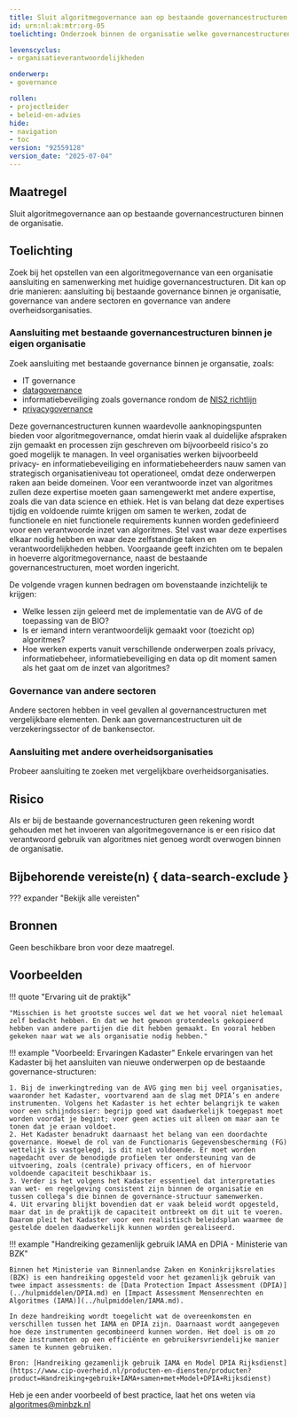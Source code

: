 ```yaml
---
title: Sluit algoritmegovernance aan op bestaande governancestructuren binnen de organisatie
id: urn:nl:ak:mtr:org-05
toelichting: Onderzoek binnen de organisatie welke governancestructuren er al zijn en hoe algoritmegovernance daarop kan aansluiten. Communicatie en samenwerking tussen organisatieonderdelen is doorlopend van groot belang.

levenscyclus:
- organisatieverantwoordelijkheden

onderwerp:
- governance

rollen:
- projectleider
- beleid-en-advies
hide:
- navigation
- toc
version: "92559128"
version_date: "2025-07-04"
---
```


<!-- tags -->

## Maatregel

Sluit algoritmegovernance aan op bestaande governancestructuren binnen de organisatie.

## Toelichting
Zoek bij het opstellen van een algoritmegovernance van een organisatie aansluiting en samenwerking met huidige governancestructuren. Dit kan op drie manieren: aansluiting bij bestaande governance binnen je organisatie, governance van andere sectoren en governance van andere overheidsorganisaties.

### Aansluiting met bestaande governancestructuren binnen je eigen organisatie
Zoek aansluiting met bestaande governance binnen je organsatie, zoals:

- IT governance
- [datagovernance](../../onderwerpen/data.md#goed-databeheer-datagovernance-en-datamanagement)
- informatiebeveiliging zoals governance rondom de [NIS2 richtlijn](https://www.digitaleoverheid.nl/overzicht-van-alle-onderwerpen/nis2-richtlijn/)
- [privacygovernance](https://www.cip-overheid.nl/producten-en-diensten/handleiding-borging-van-privacy-in-organisaties)

Deze governancestructuren kunnen waardevolle aanknopingspunten bieden voor algoritmegovernance, omdat hierin vaak al duidelijke afspraken zijn gemaakt en processen zijn geschreven om bijvoorbeeld risico's zo goed mogelijk te managen.
In veel organisaties werken bijvoorbeeld privacy- en informatiebeveiliging en informatiebeheerders nauw samen van strategisch organisatieniveau tot operationeel, omdat deze onderwerpen raken aan beide domeinen.
Voor een verantwoorde inzet van algoritmes zullen deze expertise moeten gaan samengewerkt met andere expertise, zoals die van data science en ethiek.
Het is van belang dat deze expertises tijdig en voldoende ruimte krijgen om samen te werken, zodat de functionele en niet functionele requirements kunnen worden gedefinieerd voor een verantwoorde inzet van algoritmes.
Stel vast waar deze expertises elkaar nodig hebben en waar deze zelfstandige taken en verantwoordelijkheden hebben.
Voorgaande geeft inzichten om te bepalen in hoeverre algoritmegovernance, naast de bestaande governancestructuren, moet worden ingericht.

De volgende vragen kunnen bedragen om bovenstaande inzichtelijk te krijgen:

- Welke lessen zijn geleerd met de implementatie van de AVG of de toepassing van de BIO?
- Is er iemand intern verantwoordelijk gemaakt voor (toezicht op) algoritmes?
- Hoe werken experts vanuit verschillende onderwerpen zoals privacy, informatiebeheer, informatiebeveiliging en data op dit moment samen als het gaat om de inzet van algoritmes?


### Governance van andere sectoren
Andere sectoren hebben in veel gevallen al governancestructuren met vergelijkbare elementen. Denk aan governancestructuren uit de verzekeringssector of de bankensector.

### Aansluiting met andere overheidsorganisaties
Probeer aansluiting te zoeken met vergelijkbare overheidsorganisaties.

## Risico
Als er bij de bestaande governancestructuren geen rekening wordt gehouden met het invoeren van algoritmegovernance is er een risico dat verantwoord gebruik van algoritmes niet genoeg wordt overwogen binnen de organisatie.

## Bijbehorende vereiste(n) { data-search-exclude }
<!-- Hier volgt een lijst met vereisten op basis van de in de metadata ingevulde vereiste -->

<!-- Let op! onderstaande regel met 'list_vereisten_on_maatregelen_page' niet weghalen! Deze maakt automatisch een lijst van bijbehorende verseisten op basis van de metadata  -->
??? expander "Bekijk alle vereisten"
    <!-- list_vereisten_on_maatregelen_page -->

## Bronnen
Geen beschikbare bron voor deze maatregel.

## Voorbeelden

!!! quote "Ervaring uit de praktijk"

	"Misschien is het grootste succes wel dat we het vooral niet helemaal zelf bedacht hebben. En dat we het gewoon grotendeels gekopieerd hebben van andere partijen die dit hebben gemaakt. En vooral hebben gekeken naar wat we als organisatie nodig hebben."


!!! example "Voorbeeld: Ervaringen Kadaster"
	Enkele ervaringen van het Kadaster bij het aansluiten van nieuwe onderwerpen op de bestaande governance-structuren:

	1. Bij de inwerkingtreding van de AVG ging men bij veel organisaties, waaronder het Kadaster, voortvarend aan de slag met DPIA’s en andere instrumenten. Volgens het Kadaster is het echter belangrijk te waken voor een schijndossier: begrijp goed wat daadwerkelijk toegepast moet worden voordat je begint; voer geen acties uit alleen om maar aan te tonen dat je eraan voldoet.
	2. Het Kadaster benadrukt daarnaast het belang van een doordachte governance. Hoewel de rol van de Functionaris Gegevensbescherming (FG) wettelijk is vastgelegd, is dit niet voldoende. Er moet worden nagedacht over de benodigde profielen ter ondersteuning van de uitvoering, zoals (centrale) privacy officers, en of hiervoor voldoende capaciteit beschikbaar is.
	3. Verder is het volgens het Kadaster essentieel dat interpretaties van wet- en regelgeving consistent zijn binnen de organisatie en tussen collega’s die binnen de governance-structuur samenwerken.
	4. Uit ervaring blijkt bovendien dat er vaak beleid wordt opgesteld, maar dat in de praktijk de capaciteit ontbreekt om dit uit te voeren. Daarom pleit het Kadaster voor een realistisch beleidsplan waarmee de gestelde doelen daadwerkelijk kunnen worden gerealiseerd.


!!! example "Handreiking gezamenlijk gebruik IAMA en DPIA - Ministerie van BZK"

	Binnen het Ministerie van Binnenlandse Zaken en Koninkrijksrelaties (BZK) is een handreiking opgesteld voor het gezamenlijk gebruik van twee impact assessments: de [Data Protection Impact Assessment (DPIA)](../hulpmiddelen/DPIA.md) en [Impact Assessment Mensenrechten en Algoritmes (IAMA)](../hulpmiddelen/IAMA.md).

 	In deze handreiking wordt toegelicht wat de overeenkomsten en verschillen tussen het IAMA en DPIA zijn. Daarnaast wordt aangegeven hoe deze instrumenten gecombineerd kunnen worden. Het doel is om zo deze instrumenten op een efficiënte en gebruikersvriendelijke manier samen te kunnen gebruiken.

	Bron: [Handreiking gezamenlijk gebruik IAMA en Model DPIA Rijksdienst](https://www.cip-overheid.nl/producten-en-diensten/producten?product=Handreiking+gebruik+IAMA+samen+met+Model+DPIA+Rijksdienst)

Heb je een ander voorbeeld of best practice, laat het ons weten via [algoritmes@minbzk.nl](mailto:algoritmes@minbzk.nl)
